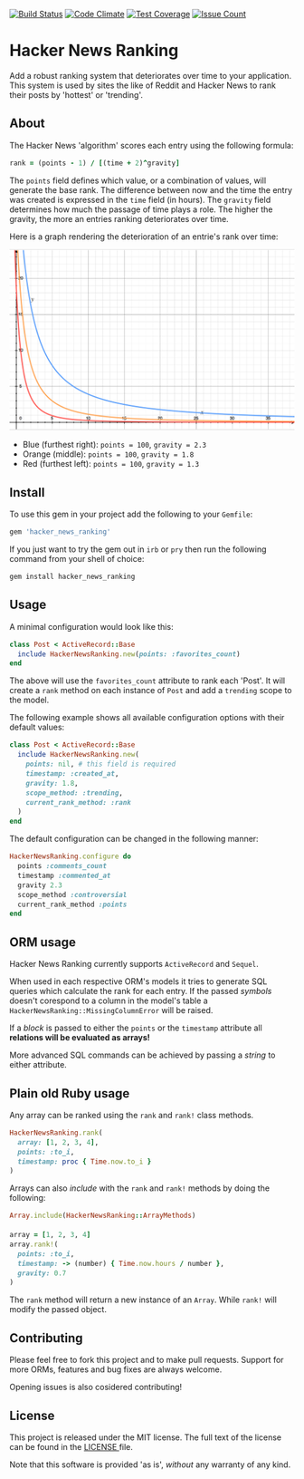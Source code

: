 [![Build Status](https://travis-ci.org/Stankec/hacker_news_ranking.svg?branch=master)](https://travis-ci.org/Stankec/hacker_news_ranking)
[![Code Climate](https://codeclimate.com/github/Stankec/hacker_news_ranking/badges/gpa.svg)](https://codeclimate.com/github/Stankec/hacker_news_ranking)
[![Test Coverage](https://codeclimate.com/github/Stankec/hacker_news_ranking/badges/coverage.svg)](https://codeclimate.com/github/Stankec/hacker_news_ranking/coverage)
[![Issue Count](https://codeclimate.com/github/Stankec/hacker_news_ranking/badges/issue_count.svg)](https://codeclimate.com/github/Stankec/hacker_news_ranking)

# Hacker News Ranking

Add a robust ranking system that deteriorates over time to your application.
This system is used by sites the like of Reddit and Hacker News to rank their
posts by 'hottest' or 'trending'.

## About

The Hacker News 'algorithm' scores each entry using the following formula:

```Ruby
rank = (points - 1) / [(time + 2)^gravity]
```

The `points` field defines which value, or a combination of values, will
generate the base rank. The difference between now and the time the entry was
created is expressed in the `time` field (in hours). The `gravity` field
determines how much the passage of time plays a role. The higher the gravity,
the more an entries ranking deteriorates over time.

Here is a graph rendering the deterioration of an entrie's rank over time:

![Graph rendering of rank change over time](/docs/deteriation_graph.png)

* Blue (furthest right): `points = 100`, `gravity = 2.3`
* Orange (middle): `points = 100`, `gravity = 1.8`
* Red (furthest left): `points = 100`, `gravity = 1.3`


## Install

To use this gem in your project add the following to your `Gemfile`:

```Ruby
gem 'hacker_news_ranking'
```

If you just want to try the gem out in `irb` or `pry` then run the following
command from your shell of choice:

```BASH
gem install hacker_news_ranking
```

## Usage

A minimal configuration would look like this:

```Ruby
class Post < ActiveRecord::Base
  include HackerNewsRanking.new(points: :favorites_count)
end
```

The above will use the `favorites_count` attribute to rank each 'Post'. It will
create a `rank` method on each instance of `Post` and add a `trending` scope to
the model.

The following example shows all available configuration options with their
default values:

```Ruby
class Post < ActiveRecord::Base
  include HackerNewsRanking.new(
    points: nil, # this field is required
    timestamp: :created_at,
    gravity: 1.8,
    scope_method: :trending,
    current_rank_method: :rank
  )
end
```

The default configuration can be changed in the following manner:

```Ruby
HackerNewsRanking.configure do
  points :comments_count
  timestamp :commented_at
  gravity 2.3
  scope_method :controversial
  current_rank_method :points
end
```

## ORM usage

Hacker News Ranking currently supports `ActiveRecord` and `Sequel`.

When used in each respective ORM's models it tries to generate SQL queries which
calculate the rank for each entry. If the passed _symbols_ doesn't corespond to
a column in the model's table a `HackerNewsRanking::MissingColumnError` will be
raised.

If a _block_ is passed to either the `points` or the `timestamp` attribute all
__relations will be evaluated as arrays!__

More advanced SQL commands can be achieved by passing a _string_ to either
attribute.

## Plain old Ruby usage

Any array can be ranked using the `rank` and `rank!` class methods.

```Ruby
HackerNewsRanking.rank(
  array: [1, 2, 3, 4],
  points: :to_i,
  timestamp: proc { Time.now.to_i }
)
```

Arrays can also _include_ with the `rank` and `rank!` methods by doing the
following:

```Ruby
Array.include(HackerNewsRanking::ArrayMethods)

array = [1, 2, 3, 4]
array.rank!(
  points: :to_i,
  timestamp: -> (number) { Time.now.hours / number },
  gravity: 0.7
)
```

The `rank` method will return a new instance of an `Array`. While `rank!` will
modify the passed object.

## Contributing

Please feel free to fork this project and to make pull requests. Support for
more ORMs, features and bug fixes are always welcome.

Opening issues is also cosidered contributing!

## License

This project is released under the MIT license. The full text of the license
can be found in the [ LICENSE ](/LICENSE) file.

Note that this software is provided 'as is', _without_ any warranty of any kind.
